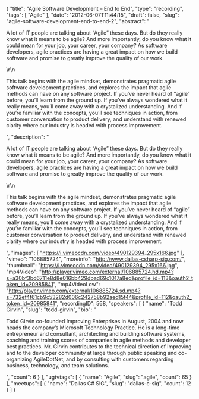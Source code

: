 {
  "title": "Agile Software Development – End to End",
  "type": "recording",
  "tags": [
    "Agile"
  ],
  "date": "2012-06-07T11:44:15",
  "draft": false,
  "slug": "agile-software-development-end-to-end-2",
  "abstract": "<p>A lot of IT people are talking about “Agile” these days. But do they really know what it means to be agile? And more importantly, do you know what it could mean for your job, your career, your company? As software developers, agile practices are having a great impact on how we build software and promise to greatly improve the quality of our work.</p>\r\n<p>This talk begins with the agile mindset, demonstrates pragmatic agile software development practices, and explores the impact that agile methods can have on any software project. If you’ve never heard of “agile” before, you’ll learn from the ground up. If you’ve always wondered what it really means, you’ll come away with a crystalized understanding. And if you’re familiar with the concepts, you’ll see techniques in action, from customer conversation to product delivery, and understand with renewed clarity where our industry is headed with process improvement. </p>",
  "description": "<p>A lot of IT people are talking about “Agile” these days. But do they really know what it means to be agile? And more importantly, do you know what it could mean for your job, your career, your company? As software developers, agile practices are having a great impact on how we build software and promise to greatly improve the quality of our work.</p>\r\n<p>This talk begins with the agile mindset, demonstrates pragmatic agile software development practices, and explores the impact that agile methods can have on any software project. If you’ve never heard of “agile” before, you’ll learn from the ground up. If you’ve always wondered what it really means, you’ll come away with a crystalized understanding. And if you’re familiar with the concepts, you’ll see techniques in action, from customer conversation to product delivery, and understand with renewed clarity where our industry is headed with process improvement. </p>",
  "images": [
    "https://i.vimeocdn.com/video/490129394_295x166.jpg"
  ],
  "vimeo": "106885724",
  "moreinfo": "http://www.dallas-csharp-sig.com/",
  "thumbnail": "https://i.vimeocdn.com/video/490129394_295x166.jpg",
  "mp4Video": "http://player.vimeo.com/external/106885724.hd.mp4?s=a30bf3bd6711e8d8e016bb429dbad69c1017a8ed&profile_id=113&oauth2_token_id=20985841",
  "mp4VideoLow": "http://player.vimeo.com/external/106885724.sd.mp4?s=732ef4f61cb9c53282d006c242758b92aed15f44&profile_id=112&oauth2_token_id=20985841",
  "recordingID": 568,
  "speakers": [
    {
      "name": "Todd Girvin",
      "slug": "todd-girvin",
      "bio": "<p>Todd Girvin co-founded Improving Enterprises in August, 2004 and now heads the company’s Microsoft Technology Practice. He is a long-time entrepreneur and consultant, architecting and building software systems, coaching and training scores of companies in agile methods and developer best practices. Mr. Girvin contributes to the technical direction of Improving and to the developer community at large through public speaking and co-organizing AgileDotNet, and by consulting with customers regarding business, technology, and team solutions.</p>",
      "count": 6
    }
  ],
  "ugtvtags": [
    {
      "name": "Agile",
      "slug": "agile",
      "count": 65
    }
  ],
  "meetups": [
    {
      "name": "Dallas C# SIG",
      "slug": "dallas-c-sig",
      "count": 12
    }
  ]
}